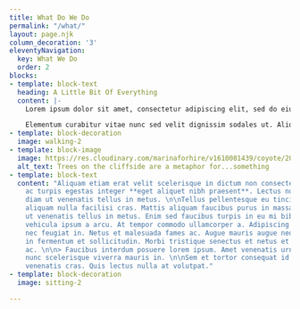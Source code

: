 ```yaml
---
title: What Do We Do
permalink: "/what/"
layout: page.njk
column_decoration: '3'
eleventyNavigation:
  key: What We Do
  order: 2
blocks:
- template: block-text
  heading: A Little Bit Of Everything
  content: |-
    Lorem ipsum dolor sit amet, consectetur adipiscing elit, sed do eiusmod tempor incididunt ut labore et dolore magna aliqua. Sed odio morbi quis commodo odio aenean sed adipiscing diam. Vitae semper quis lectus nulla at volutpat diam. Risus at ultrices mi tempus imperdiet nulla malesuada pellentesque. Pellentesque dignissim enim sit amet. Malesuada nunc vel risus commodo. Aliquet bibendum enim facilisis gravida neque convallis a cras semper. Adipiscing commodo elit at imperdiet dui accumsan. Ipsum consequat nisl vel pretium lectus. Semper viverra nam libero justo laoreet. Laoreet suspendisse interdum consectetur libero id faucibus nisl tincidunt. Sit amet porttitor eget dolor morbi non arcu risus. Est velit egestas dui id. Imperdiet sed euismod nisi porta. Quam id leo in vitae turpis massa sed. Scelerisque viverra mauris in aliquam sem fringilla. Diam quam nulla porttitor massa id neque. Mi eget mauris pharetra et. Sed blandit libero volutpat sed cras.

    Elementum curabitur vitae nunc sed velit dignissim sodales ut. Aliquam ut porttitor leo a diam sollicitudin. Sollicitudin nibh sit amet commodo nulla. In iaculis nunc sed augue lacus viverra. Condimentum id venenatis a condimentum vitae sapien pellentesque. Eget nunc scelerisque viverra mauris in aliquam sem fringilla ut. Eu non diam phasellus vestibulum lorem sed risus. Id porta nibh venenatis cras sed. Amet tellus cras adipiscing enim eu turpis egestas pretium aenean. Est pellentesque elit ullamcorper dignissim. Adipiscing vitae proin sagittis nisl rhoncus. In hac habitasse platea dictumst. Turpis massa sed elementum tempus. Netus et malesuada fames ac turpis egestas integer eget aliquet.
- template: block-decoration
  image: walking-2
- template: block-image
  image: https://res.cloudinary.com/marinaforhire/v1610081439/coyote/2021/01/determined-trees_asfaul.webp
  alt_text: Trees on the cliffside are a metaphor for...something
- template: block-text
  content: "Aliquam etiam erat velit scelerisque in dictum non consectetur a. Fames
    ac turpis egestas integer **eget aliquet nibh praesent**. Lectus nulla at volutpat
    diam ut venenatis tellus in metus. \n\nTellus pellentesque eu tincidunt tortor
    aliquam nulla facilisi cras. Mattis aliquam faucibus purus in massa tempor. Diam
    ut venenatis tellus in metus. Enim sed faucibus turpis in eu mi bibendum. Nullam
    vehicula ipsum a arcu. At tempor commodo ullamcorper a. Adipiscing tristique risus
    nec feugiat in. Netus et malesuada fames ac. Augue mauris augue neque gravida
    in fermentum et sollicitudin. Morbi tristique senectus et netus et malesuada fames
    ac. \n\n> Faucibus interdum posuere lorem ipsum. Amet venenatis urna cursus eget
    nunc scelerisque viverra mauris in. \n\nSem et tortor consequat id porta nibh
    venenatis cras. Quis lectus nulla at volutpat."
- template: block-decoration
  image: sitting-2

---
```

